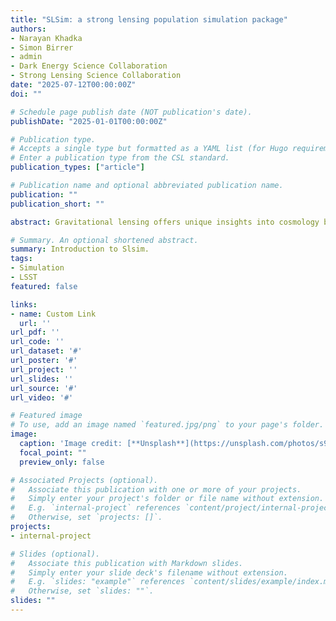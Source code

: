 ```yaml
---
title: "SLSim: a strong lensing population simulation package"
authors:
- Narayan Khadka
- Simon Birrer
- admin
- Dark Energy Science Collaboration
- Strong Lensing Science Collaboration
date: "2025-07-12T00:00:00Z"
doi: ""

# Schedule page publish date (NOT publication's date).
publishDate: "2025-01-01T00:00:00Z"

# Publication type.
# Accepts a single type but formatted as a YAML list (for Hugo requirements).
# Enter a publication type from the CSL standard.
publication_types: ["article"]

# Publication name and optional abbreviated publication name.
publication: ""
publication_short: ""

abstract: Gravitational lensing offers unique insights into cosmology by bending light around massive objects. Strong gravitational lensing, in particular, produces magnified and often multiple images of distant sources, crucial for precise cosmological measurements and understanding the distribution of dark matter in the universe. Current studies are limited by the number of strong gravitational lenses. From upcoming cosmological surveys, we anticipate observing a several orders of magnitude increase in the number of lenses, for both static and transient phenomena. However, detecting and analyzing these events from vast surveys like Legacy Survey of Space and Time (LSST) presents significant challenges. To prepare for these challenges, we introduce SLSim , a versatile simulation tool tailored for the Vera Rubin Observatory. SLSim integrates advanced astrophysical models with computational efficiency to generate synthetic strong lens populations under realistic observational conditions. SLSim simulates static and variable lensing scenarios, essential for cosmological studies, training and testing lens search and data analysis pipelines. This paper details SLSim ’s design and implementation, emphasizing its modularity and capabilities across various astrophysical regimes. Validation against observational data and existing simulations confirms SLSim ’s accuracy in reproducing observed lensing phenomena. SLSim is publicly available at https://github.com/LSST-strong-lensing/slsim, and we anticipate continued development and expansion of its capabilities. Users are encouraged to check the repository for updates and to contribute to ongoing community efforts in strong lensing simulations.

# Summary. An optional shortened abstract.
summary: Introduction to Slsim.
tags:
- Simulation
- LSST
featured: false

links:
- name: Custom Link
  url: ''
url_pdf: ''
url_code: ''
url_dataset: '#'
url_poster: '#'
url_project: ''
url_slides: ''
url_source: '#'
url_video: '#'

# Featured image
# To use, add an image named `featured.jpg/png` to your page's folder. 
image:
  caption: 'Image credit: [**Unsplash**](https://unsplash.com/photos/s9CC2SKySJM)'
  focal_point: ""
  preview_only: false

# Associated Projects (optional).
#   Associate this publication with one or more of your projects.
#   Simply enter your project's folder or file name without extension.
#   E.g. `internal-project` references `content/project/internal-project/index.md`.
#   Otherwise, set `projects: []`.
projects:
- internal-project

# Slides (optional).
#   Associate this publication with Markdown slides.
#   Simply enter your slide deck's filename without extension.
#   E.g. `slides: "example"` references `content/slides/example/index.md`.
#   Otherwise, set `slides: ""`.
slides: ""
---
```

